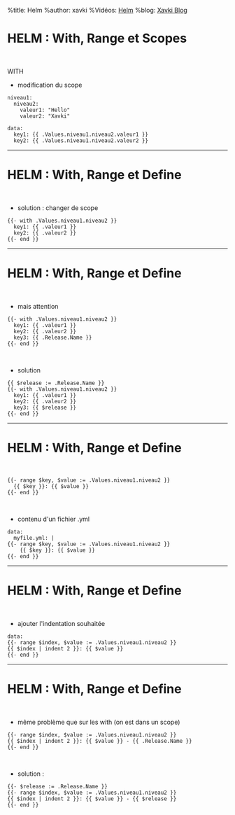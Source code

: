 %title: Helm
%author: xavki
%Vidéos: [Helm]()
%blog: [Xavki Blog](https://xavki.blog)

# HELM : With, Range et Scopes

<br>

WITH

* modification du scope

```
niveau1:
  niveau2:
    valeur1: "Hello"
    valeur2: "Xavki"
```

```
data:
  key1: {{ .Values.niveau1.niveau2.valeur1 }}
  key2: {{ .Values.niveau1.niveau2.valeur2 }}
```

--------------------------------------------------------------------

# HELM : With, Range et Define

<br>

* solution : changer de scope

```
{{- with .Values.niveau1.niveau2 }}
  key1: {{ .valeur1 }}
  key2: {{ .valeur2 }}
{{- end }}
```

--------------------------------------------------------------------

# HELM : With, Range et Define

<br>

* mais attention

```
{{- with .Values.niveau1.niveau2 }}
  key1: {{ .valeur1 }}
  key2: {{ .valeur2 }}
  key3: {{ .Release.Name }}
{{- end }}
```

<br>

* solution

```
{{ $release := .Release.Name }}
{{- with .Values.niveau1.niveau2 }}
  key1: {{ .valeur1 }}
  key2: {{ .valeur2 }}
  key3: {{ $release }}
{{- end }}
```

--------------------------------------------------------------------

# HELM : With, Range et Define

<br>

```
{{- range $key, $value := .Values.niveau1.niveau2 }}
  {{ $key }}: {{ $value }}
{{- end }}
```

<br>

* contenu d'un fichier .yml

```
data:
  myfile.yml: |
{{- range $key, $value := .Values.niveau1.niveau2 }}
    {{ $key }}: {{ $value }}
{{- end }}
```

--------------------------------------------------------------------

# HELM : With, Range et Define

<br>

* ajouter l'indentation souhaitée

```
data:
{{- range $index, $value := .Values.niveau1.niveau2 }}
{{ $index | indent 2 }}: {{ $value }}
{{- end }}
```

--------------------------------------------------------------------

# HELM : With, Range et Define

<br>

* même problème que sur les with (on est dans un scope)

```
{{- range $index, $value := .Values.niveau1.niveau2 }}
{{ $index | indent 2 }}: {{ $value }} - {{ .Release.Name }}
{{- end }}
```

<br>

* solution :

```
{{- $release := .Release.Name }}
{{- range $index, $value := .Values.niveau1.niveau2 }}
{{ $index | indent 2 }}: {{ $value }} - {{ $release }}
{{- end }}
```
